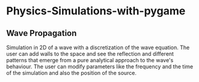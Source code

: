 # Physics-Simulations-with-pygame

## Wave Propagation

Simulation in 2D of a wave with a discretization of the wave equation. The user can add walls to the space and see the reflection and different patterns that emerge from a pure analytical approach to the wave's behaviour. The user can modify parameters like the frequency and the time of the simulation and also the position of the source.
